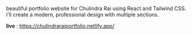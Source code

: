 beautiful portfolio website for Chulindra Rai using React and Tailwind CSS. I'll create a modern, professional design with multiple sections.

**live** : https://chulindraraiportfolio.netlify.app/
